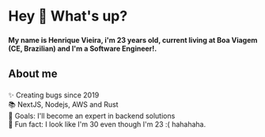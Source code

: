 <h1 align="left">Hey 👋 What's up?</h1>

###

<h4 align="left">My name is Henrique Vieira, i'm 23 years old, current living at Boa Viagem (CE, Brazilian) and I'm a Software Engineer!.</h4>

###

<h2 align="left">About me</h2>

###

<p align="left">✨ Creating bugs since 2019<br>📚 NextJS, Nodejs, AWS and Rust<br>🎯 Goals: I'll become an expert in backend solutions<br>🎲 Fun fact: I look like I'm 30 even though I'm 23 :( hahahaha.</p>
